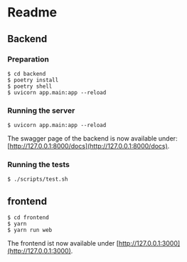 # Readme

## Backend

### Preparation

```
$ cd backend
$ poetry install
$ poetry shell
$ uvicorn app.main:app --reload
```

### Running the server

```
$ uvicorn app.main:app --reload
```

The swagger page of the backend is now available under: [http://127.0.0.1:8000/docs](http://127.0.0.1:8000/docs).


### Running  the tests

```
$ ./scripts/test.sh
```



## frontend
```
$ cd frontend
$ yarn
$ yarn run web
```

The frontend ist now available under [http://127.0.0.1:3000](http://127.0.0.1:3000).
